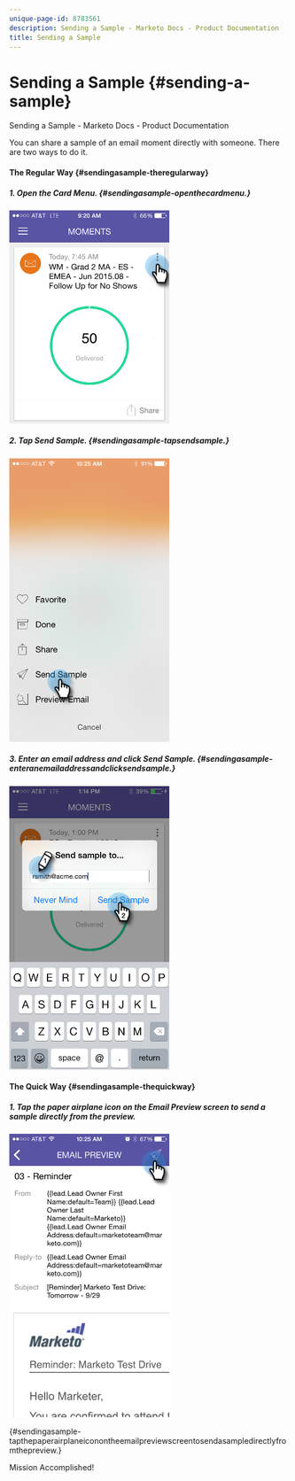 ```yaml
---
unique-page-id: 8783561
description: Sending a Sample - Marketo Docs - Product Documentation
title: Sending a Sample
---
```


# Sending a Sample {#sending-a-sample}

Sending a Sample - Marketo Docs - Product Documentation

You can share a sample of an email moment directly with someone. There are two ways to do it.

#### The Regular Way {#sendingasample-theregularway}

##### 1. Open the Card Menu.  {#sendingasample-openthecardmenu.}

![](assets/image2015-7-14-16-3a44-3a7.png)

##### 2. Tap Send Sample.  {#sendingasample-tapsendsample.}

![](assets/image2015-7-14-16-3a40-3a54.png)

##### 3. Enter an email address and click Send Sample. {#sendingasample-enteranemailaddressandclicksendsample.}

![](assets/image2015-7-14-17-3a2-3a32.png)

#### The Quick Way {#sendingasample-thequickway}

##### 1. Tap the paper airplane icon on the Email Preview screen to send a sample directly from the preview.   
![](assets/image2015-9-25-10-3a28-3a47.png)

{#sendingasample-tapthepaperairplaneiconontheemailpreviewscreentosendasampledirectlyfromthepreview.}

Mission Accomplished!
